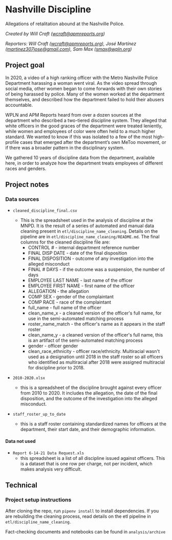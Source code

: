 # Nashville Discipline

Allegations of retalitation abound at the Nashville Police.

*Created by Will Craft (<wcraft@apmreports.org>)*

*Reporters: Will Craft (<wcraft@apmreports.org>), José Martínez (<martinez307jose@gmail.com>), Sam Max (<smax@wpln.org>)*

## Project goal
In 2020, a video of a high ranking officer with the Metro Nashville Police Department harassing a woman went viral. As the video spread through social media, other women began to come forwards with their own stories of being harassed by police. Many of the women worked at the department themselves, and described how the department failed to hold their abusers accountable.

WPLN and APM Reports heard from over a dozen sources at the department who described a two-tiered discipline system. They alleged that white officers in the good graces of the department were treated leniently, while women and employees of color were often held to a much higher standard. We wanted to know if this was isolated to a few of the most high-profile cases that emerged after the department’s own MeToo movement, or if there was a broader pattern in the disciplinary system.

We gathered 10 years of discipline data from the department, available here, in order to analyze how the department treats employees of different races and genders.

## Project notes

### Data sources

* `cleaned_discipline_final.csv`
  * This is the spreadsheet used in the analysis of discipline at the MNPD. It is the result of a series of automated and manual data cleaning present in `etl/discipline_name_cleaning`. Details on the pipeline are in `etl/discipline_name_cleaning/README.md`. The final columns for the cleaned discipline file are:
    * CONTROL # - internal department reference number
    * FINAL DISP DATE - date of the final disposition
    * FINAL DISPOSITION - outcome of any investigation into the alleged misconduct
    * FINAL # DAYS - if the outcome was a suspension, the number of days
    * EMPLOYEE LAST NAME - last name of the officer
    * EMPLOYEE FIRST NAME - first name of the officer
    * ALLEGATION - the allegation
    * COMP SEX - gender of the complaintant
    * COMP RACE - race of the complaintant
    * full_name - full name of the officer
    * clean_name_x - a cleaned version of the officer's full name, for use in the semi-automated matching process
    * roster_name_match - the officer's name as it appears in the staff roster
    * clean_name_y - a cleaned version of the officer's full name, this is an artifact of the semi-automated matching process
    * gender - officer gender
    * clean_race_ethnicity - officer race/ethnicity. Multiracial wasn't used as a designation until 2018 in the staff roster so all officers who identified as multiracial after 2018 were assigned multiracial for discipline prior to 2018.

* `2010-2020.xlsx`
  * this is a spreadsheet of the discipline brought against every officer from 2010 to 2020. It includes the allegation, the date of the final disposition, and the outcome of the investigation into the alleged misconduct.

* `staff_roster_up_to_date`
  * this is a staff roster containing standardized names for officers at the department, their start date, and their demographic information.

#### Data not used
* `Report 6-14-21 Data Request.xls`
  * this spreadsheet is a list of all discipline issued against officers. This is a dataset that is one row per charge, not per incident, which makes analysis very difficult.


## Technical
### Project setup instructions
After cloning the repo, run `pipenv install` to install dependencies. If you are rebuilding the cleaning process, read details on the etl pipeline in `etl/discipline_name_cleaning`.

Fact-checking documents and notebooks can be found in `analysis/archive`
